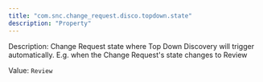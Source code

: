 ```yaml
---
title: "com.snc.change_request.disco.topdown.state"
description: "Property"
---
```


Description: Change Request state where Top Down Discovery will trigger automatically. E.g. when the Change Request's state changes to Review

Value: `Review`